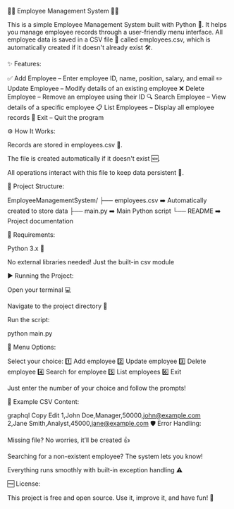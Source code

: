 👨‍💼 Employee Management System 👩‍💼

This is a simple Employee Management System built with Python 🐍. It helps you manage employee records through a user-friendly menu interface. All employee data is saved in a CSV file 📁 called employees.csv, which is automatically created if it doesn't already exist 🛠️.

✨ Features:

✅ Add Employee – Enter employee ID, name, position, salary, and email
✏️ Update Employee – Modify details of an existing employee
❌ Delete Employee – Remove an employee using their ID
🔍 Search Employee – View details of a specific employee
📋 List Employees – Display all employee records
🚪 Exit – Quit the program

⚙️ How It Works:

Records are stored in employees.csv 📄.

The file is created automatically if it doesn't exist 🆕.

All operations interact with this file to keep data persistent 🔄.

📁 Project Structure:

EmployeeManagementSystem/
├── employees.csv ➡️ Automatically created to store data
├── main.py ➡️ Main Python script
└── README ➡️ Project documentation

🧰 Requirements:

Python 3.x 🐍

No external libraries needed! Just the built-in csv module

▶️ Running the Project:

Open your terminal 💻

Navigate to the project directory 📂

Run the script:

python main.py

🧭 Menu Options:

Select your choice:
1️⃣ Add employee
2️⃣ Update employee
3️⃣ Delete employee
4️⃣ Search for employee
5️⃣ List employees
6️⃣ Exit

Just enter the number of your choice and follow the prompts!

📌 Example CSV Content:

graphql
Copy
Edit
1,John Doe,Manager,50000,john@example.com  
2,Jane Smith,Analyst,45000,jane@example.com
🛡️ Error Handling:

Missing file? No worries, it’ll be created 👍

Searching for a non-existent employee? The system lets you know!

Everything runs smoothly with built-in exception handling ⚠️

🆓 License:

This project is free and open source. Use it, improve it, and have fun! 🎉
